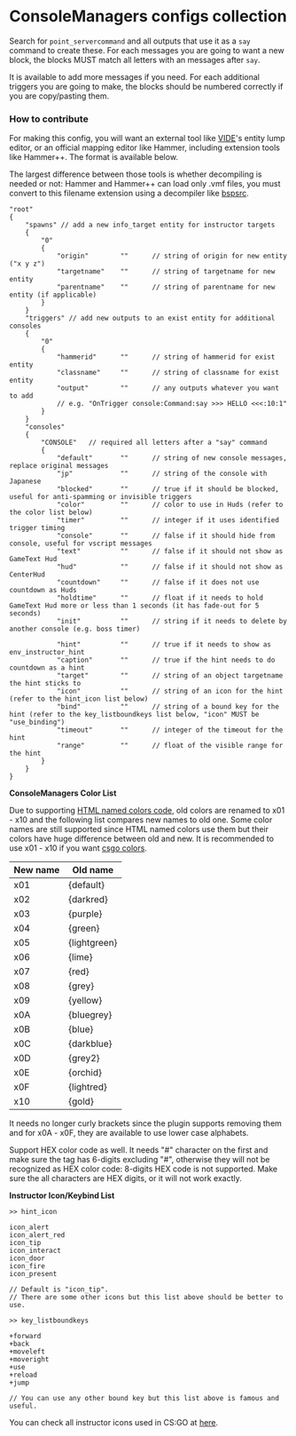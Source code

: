 # ConsoleManagers configs collection
Search for ```point_servercommand``` and all outputs that use it as a ```say``` command to create these. For each messages you are going to want a new block, the blocks MUST match all letters with an messages after ```say```.

It is available to add more messages if you need. For each additional triggers you are going to make, the blocks should be numbered correctly if you are copy/pasting them.

### How to contribute
For making this config, you will want an external tool like [VIDE](http://www.riintouge.com/VIDE/)'s entity lump editor, or an official mapping editor like Hammer, including extension tools like Hammer++. The format is available below.

The largest difference between those tools is whether decompiling is needed or not: Hammer and Hammer++ can load only .vmf files, you must convert to this filename extension using a decompiler like [bspsrc](https://github.com/ata4/bspsrc/releases).

```text
"root"
{
    "spawns" // add a new info_target entity for instructor targets
    {
        "0"
        {
            "origin"        ""      // string of origin for new entity ("x y z")
            "targetname"    ""      // string of targetname for new entity
            "parentname"    ""      // string of parentname for new entity (if applicable)
        }
    }
    "triggers" // add new outputs to an exist entity for additional consoles
    {
        "0"
        {
            "hammerid"      ""      // string of hammerid for exist entity
            "classname"     ""      // string of classname for exist entity
            "output"        ""      // any outputs whatever you want to add
            // e.g. "OnTrigger console:Command:say >>> HELLO <<<:10:1"
        }
    }
    "consoles"
    {
        "CONSOLE"   // required all letters after a "say" command
        {
            "default"       ""      // string of new console messages, replace original messages
            "jp"            ""      // string of the console with Japanese
            "blocked"       ""      // true if it should be blocked, useful for anti-spamming or invisible triggers
            "color"         ""      // color to use in Huds (refer to the color list below)
            "timer"         ""      // integer if it uses identified trigger timing
            "console"       ""      // false if it should hide from console, useful for vscript messages
            "text"          ""      // false if it should not show as GameText Hud
            "hud"           ""      // false if it should not show as CenterHud
            "countdown"     ""      // false if it does not use countdown as Huds
            "holdtime"      ""      // float if it needs to hold GameText Hud more or less than 1 seconds (it has fade-out for 5 seconds)
            "init"          ""      // string if it needs to delete by another console (e.g. boss timer)

            "hint"          ""      // true if it needs to show as env_instructor_hint
            "caption"       ""      // true if the hint needs to do countdown as a hint
            "target"        ""      // string of an object targetname the hint sticks to
            "icon"          ""      // string of an icon for the hint (refer to the hint_icon list below)
            "bind"          ""      // string of a bound key for the hint (refer to the key_listboundkeys list below, "icon" MUST be "use_binding")
            "timeout"       ""      // integer of the timeout for the hint
            "range"         ""      // float of the visible range for the hint
        }
    }
}
```

**ConsoleManagers Color List**

Due to supporting [HTML named colors code](https://htmlcolorcodes.com/color-names/), old colors are renamed to x01 - x10 and the following list compares new names to old one. Some color names are still supported since HTML named colors use them but their colors have huge difference between old and new. It is recommended to use x01 - x10 if you want [csgo colors](https://user-images.githubusercontent.com/115328735/205095791-309eb6e6-973e-4f66-b81d-349273561186.png).

New name|Old name
---|---
x01|{default}
x02|{darkred}
x03|{purple}
x04|{green}
x05|{lightgreen}
x06|{lime}
x07|{red}
x08|{grey}
x09|{yellow}
x0A|{bluegrey}
x0B|{blue}
x0C|{darkblue}
x0D|{grey2}
x0E|{orchid}
x0F|{lightred}
x10|{gold}

It needs no longer curly brackets since the plugin supports removing them and for x0A - x0F, they are available to use lower case alphabets.

Support HEX color code as well. It needs "#" character on the first and make sure the tag has 6-digits excluding "#", otherwise they will not be recognized as HEX color code: 8-digits HEX code is not supported. Make sure the all characters are HEX digits, or it will not work exactly.

**Instructor Icon/Keybind List**
```text
>> hint_icon

icon_alert
icon_alert_red
icon_tip
icon_interact
icon_door
icon_fire
icon_present

// Default is "icon_tip".
// There are some other icons but this list above should be better to use.

>> key_listboundkeys

+forward
+back
+moveleft
+moveright
+use
+reload
+jump

// You can use any other bound key but this list above is famous and useful.
```
You can check all instructor icons used in CS:GO at [here](https://www.reddit.com/r/hammer/comments/be79z1/env_instructor_hint_icons_csgo_sdk/).
